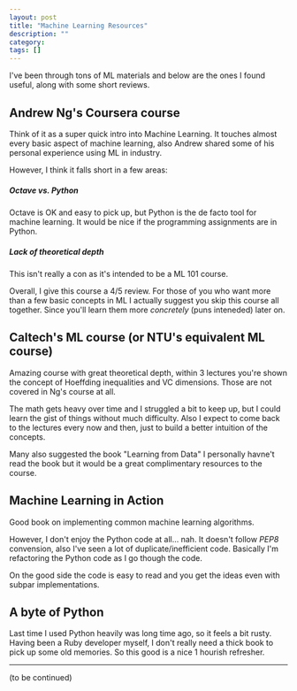 ```yaml
---
layout: post
title: "Machine Learning Resources"
description: ""
category: 
tags: []
---
```


I've been through tons of ML materials and below are the ones I found useful, along with some short reviews.

## Andrew Ng's Coursera course
Think of it as a super quick intro into Machine Learning. It touches almost every basic aspect of machine learning, also Andrew shared some of his personal experience using ML in industry.

However, I think it falls short in a few areas:

##### Octave vs. Python

Octave is OK and easy to pick up, but Python is the de facto tool for machine learning. It would be nice if the programming assignments are in Python.

##### Lack of theoretical depth
This isn't really a con as it's intended to be a ML 101 course.

Overall, I give this course a 4/5 review. For those of you who want more than a few basic concepts in ML I actually suggest you skip this course all together. Since you'll learn them more *concretely* (puns inteneded) later on.


## Caltech's ML course (or NTU's equivalent ML course)
Amazing course with great theoretical depth, within 3 lectures you're shown the concept of Hoeffding inequalities and VC dimensions. Those are not covered in Ng's course at all.

The math gets heavy over time and I struggled a bit to keep up, but I could learn the gist of things without much difficulty. Also I expect to come back to the lectures every now and then, just to build a better intuition of the concepts.

Many also suggested the book "Learning from Data" I personally havne't read the book but it would be a great complimentary resources to the course.

## Machine Learning in Action
Good book on implementing common machine learning algorithms.

However, I don't enjoy the Python code at all... nah. It doesn't follow *PEP8* convension, also I've seen a lot of duplicate/inefficient code. Basically I'm refactoring the Python code as I go though the code.

On the good side the code is easy to read and you get the ideas even with subpar implementations.

## A byte of Python
Last time I used Python heavily was long time ago, so it feels a bit rusty. Having been a Ruby developer myself, I don't really need a thick book to pick up some old memories. So this good is a nice 1 hourish refresher.


---
(to be continued)
